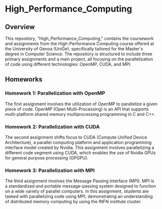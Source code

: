 # High_Performance_Computing
## Overview
This repository, "High_Performance_Computing," contains the coursework and assignments from the High-Performance Computing course offered at the University of Genoa (UniGe), specifically tailored for the Master's degree in Computer Science. The repository is structured to include three primary assignments and a main project, all focusing on the parallelization of code using different technologies: OpenMP, CUDA, and MPI.

## Homeworks
### Homework 1: Parallelization with OpenMP
The first assignment involves the utilization of OpenMP to parallelize a given piece of code. OpenMP (Open Multi-Processing) is an API that supports multi-platform shared memory multiprocessing programming in C and C++.

### Homework 2: Parallelization with CUDA
The second assignment shifts focus to CUDA (Compute Unified Device Architecture), a parallel computing platform and application programming interface model created by Nvidia. This assignment involves parallelizing a different code segment using CUDA, which enables the use of Nvidia GPUs for general purpose processing (GPGPU).

### Homework 3: Parallelization with MPI
The third assignment involves the Message Passing Interface (MPI). MPI is a standardized and portable message-passing system designed to function on a wide variety of parallel computers. In this assignment, students are tasked with parallelizing code using MPI, demonstrating an understanding of distributed memory computing by using the INFN institute cluster.
